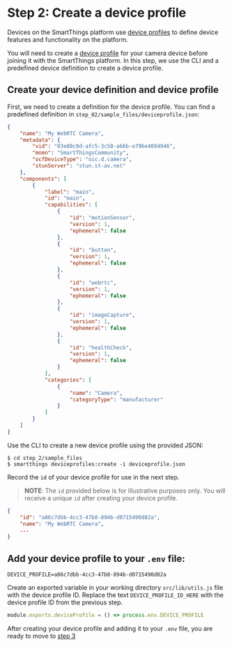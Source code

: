 # Step 2: Create a device profile

Devices on the SmartThings platform use [device profiles](https://developer.smartthings.com/docs/devices/device-profiles/) to define device features and functionality on the platform. 

You will need to create a [device profile](https://developer.smartthings.com/docs/devices/device-profiles/) for your camera device before joining it with the SmartThings platform. In this step, we use the CLI and a predefined device definition to create a device profile. 

## Create your device definition and device profile 

First, we need to create a definition for the device profile.
You can find a predefined definition in `step_02/sample_files/deviceprofile.json`:

```json
{
	"name": "My WebRTC Camera",
	"metadata": {
		"vid": "03e80c0d-afc5-3c58-a66b-e796e4094946",
		"mnmn": "SmartThingsCommunity",
		"ocfDeviceType": "oic.d.camera",
		"stunServer": "stun.st-av.net"
	},
	"components": [
		{
			"label": "main",
			"id": "main",
			"capabilities": [
				{
					"id": "motionSensor",
					"version": 1,
					"ephemeral": false
				},
				{
					"id": "button",
					"version": 1,
					"ephemeral": false
				},
				{
					"id": "webrtc",
					"version": 1,
					"ephemeral": false
				},
				{
					"id": "imageCapture",
					"version": 1,
					"ephemeral": false
				},
				{
					"id": "healthCheck",
					"version": 1,
					"ephemeral": false
				}
			],
			"categories": [
				{
					"name": "Camera",
					"categoryType": "manufacturer"
				}
			]
		}
	]
}
```

Use the CLI to create a new device profile using the provided JSON:

	$ cd step_2/sample_files
	$ smartthings deviceprofiles:create -i deviceprofile.json

Record the `id` of your device profile for use in the next step.

> **NOTE**: The `id` provided below is for illustrative purposes only. You will receive a unique `id` after creating your device profile. 

```json
{
    "id": "a86c7dbb-4cc3-47b8-894b-d0715490d82a",
    "name": "My WebRTC Camera",
	...
}
```

## Add your device profile to your `.env` file:

```
DEVICE_PROFILE=a86c7dbb-4cc3-47b8-894b-d0715490d82a
```

Create an exported variable in your working directory `src/lib/utils.js` file with the device profile ID. Replace the text
`DEVICE_PROFILE_ID_HERE` with the device profile ID from the previous step.

```js
module.exports.deviceProfile = () => process.env.DEVICE_PROFILE
```

After creating your device profile and adding it to your `.env` file, you are ready to move to [step 3](../step_3/STEP_3.md)
